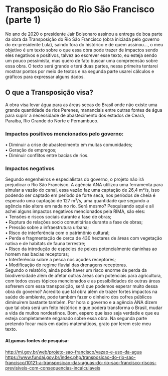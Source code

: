 # Transposição do Rio São Francisco (parte 1)
 No ano de 2020 o presidente Jair Bolsonaro assinou a entrega de boa parte da obra da Transposição do Rio São Francisco (obra iniciada pelo governo do ex-presidente Lula), saindo fora do histórico e de quem assinou..., o meu objetivo é um texto sobre o que essa obra pode trazer de impactos sendo eles negativos e positivos, talvez ao escrever esse texto, eu esteja sendo um pouco pessimista, mas quero de fato buscar uma compreensão sobre essa obra. O texto será grande e terá duas partes, nessa primeira tentarei mostrar pontos por meio de textos e na segunda parte usarei cálculos e gráficos para expressar alguns dados. 
## O que a Transposição visa?
 A obra visa levar água para as áreas secas do Brasil onde não existe uma grande quantidade de rios Perenes, mananciais entre outras fontes de água para suprir a necessidade de abastecimento dos estados de Ceará, Paraíba, Rio Grande do Norte e Pernambuco.
### Impactos positivos mencionados pelo governo:
•	Diminuir a crise de abastecimento em muitas comunidades; <br/>
•	Geração de empregos; <br/>
•	Diminuir conflitos entre bacias de rios.
<br/>
### Impactos negativos
Segundo engenheiros e especialistas do governo, o projeto não irá prejudicar o Rio São Francisco. A agência ANA utilizou uma ferramenta para simular a vazão do canal, essa vazão faz uma captação de 26,4 m³/s, isso podendo ser captado em período de forte seca, nos períodos de cheia é esperado uma captação de 127 m³/s, uma quantidade que segundo a agência não altera em nada no rio. Será mesmo? Pesquisando aqui e ali achei alguns impactos negativos mencionados pela RIMA, são eles: <br/>
•	Tensões e riscos sociais durante a fase de obras; <br/>
•	Ruptura de relações socio comunitárias durante a fase de obras; <br/>
•	Pressão sobre a infraestrutura urbana; <br/>
•	Risco de interferência com o patrimônio cultural; <br/>
•	Perda e fragmentação de cerca de 430 hectares de áreas com vegetação nativa e de habitats de fauna terrestre;<br/>
•	Risco da introdução de espécies de peixes potencialmente daninhas ao homem nas bacias receptoras; <br/>
•	Interferência sobre a pesca nos açudes receptores;<br/>
•	Modificação do regime fluvial das drenagens receptoras. <br/>
Segundo o relatório, ainda pode haver um risco enorme de perda da biodiversidade além de afetar outras áreas com potenciais para agricultura, com todos esses tópicos mencionados e as possibilidades de outras áreas sofrerem com essa transposição, será que podemos esperar muito dessa obra do governo? Acredito que tal obra além de trazer fortes impactos na saúde do ambiente, pode também fazer o dinheiro dos cofres públicos diminuírem bastante também. Por hora o governo e a agência ANA dizem que tal obra será um feito histórico e que poderá transforma o Brasil, mudar a vida de muitos nordestinos. Bom, espero que isso seja verdade e que eu esteja completamente enganado sobre essa obra. Na segunda parte pretendo focar mais em dados matemáticos, grato por lerem este meu texto.  
#### ALgumas fontes de pesquisa:
http://mi.gov.br/web/projeto-sao-francisco/vazao-e-uso-da-agua <br/>
https://www.fundaj.gov.br/index.php/transposicao-do-rio-sao-francisco/10121-a-transposicao-das-aguas-do-rio-sao-francisco-riscos-previsiveis-com-consequencias-incalculaveis
<br/>

